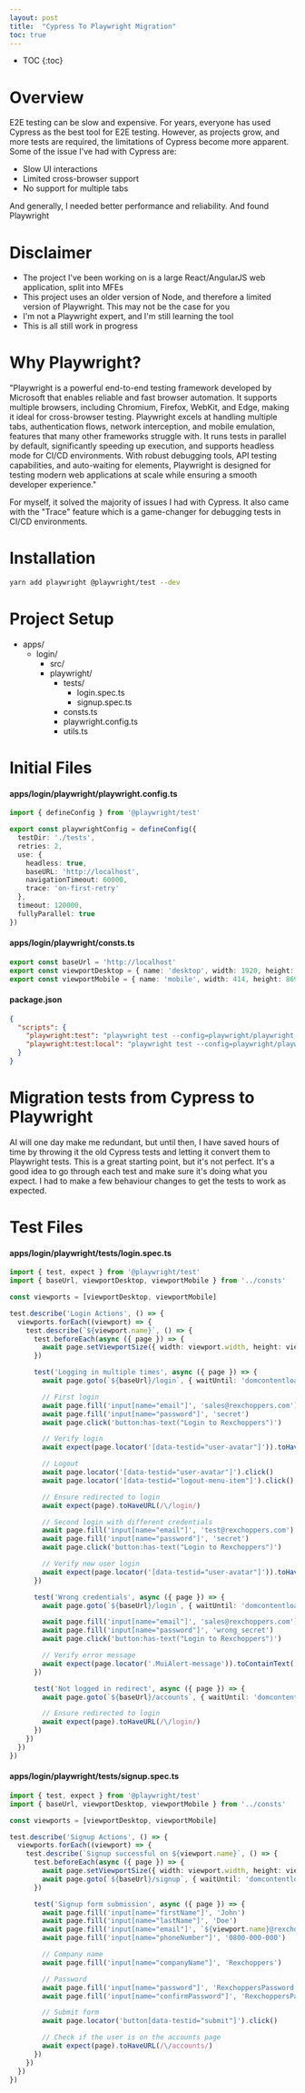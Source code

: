 ```yaml
---
layout: post
title:  "Cypress To Playwright Migration"
toc: true
---
```


* TOC
{:toc}

# Overview
E2E testing can be slow and expensive. For years, everyone has used Cypress as the best tool for E2E testing. However, as projects grow, and more tests are required, the limitations of Cypress become more apparent. Some of the issue I've had with Cypress are:

- Slow UI interactions
- Limited cross-browser support
- No support for multiple tabs

And generally, I needed better performance and reliability. And found Playwright

# Disclaimer
- The project I've been working on is a large React/AngularJS web application, split into MFEs
- This project uses an older version of Node, and therefore a limited version of Playwright. This may not be the case for you
- I'm not a Playwright expert, and I'm still learning the tool
- This is all still work in progress

# Why Playwright?
"Playwright is a powerful end-to-end testing framework developed by Microsoft that enables reliable and fast browser automation. It supports multiple browsers, including Chromium, Firefox, WebKit, and Edge, making it ideal for cross-browser testing. Playwright excels at handling multiple tabs, authentication flows, network interception, and mobile emulation, features that many other frameworks struggle with. It runs tests in parallel by default, significantly speeding up execution, and supports headless mode for CI/CD environments. With robust debugging tools, API testing capabilities, and auto-waiting for elements, Playwright is designed for testing modern web applications at scale while ensuring a smooth developer experience."

For myself, it solved the majority of issues I had with Cypress. It also came with the "Trace" feature which is a game-changer for debugging tests in CI/CD environments.

# Installation
```bash
yarn add playwright @playwright/test --dev
```

# Project Setup
- apps/
  - login/
    - src/
    - playwright/
      - tests/
        - login.spec.ts
        - signup.spec.ts
      - consts.ts
      - playwright.config.ts
      - utils.ts

# Initial Files
#### apps/login/playwright/playwright.config.ts
```typescript
import { defineConfig } from '@playwright/test'

export const playwrightConfig = defineConfig({
  testDir: './tests',
  retries: 2,
  use: {
    headless: true,
    baseURL: 'http://localhost',
    navigationTimeout: 60000,
    trace: 'on-first-retry'
  },
  timeout: 120000,
  fullyParallel: true
})
```

#### apps/login/playwright/consts.ts
```typescript
export const baseUrl = 'http://localhost'
export const viewportDesktop = { name: 'desktop', width: 1920, height: 1080 }
export const viewportMobile = { name: 'mobile', width: 414, height: 869 }
```

#### package.json
```json
{
  "scripts": {
    "playwright:test": "playwright test --config=playwright/playwright.config.ts --trace on",
    "playwright:test:local": "playwright test --config=playwright/playwright.config.ts --headed",
  }
}
```

# Migration tests from Cypress to Playwright
AI will one day make me redundant, but until then, I have saved hours of time by throwing it the old Cypress tests and letting it convert them to Playwright tests. This is a great starting point, but it's not perfect. It's a good idea to go through each test and make sure it's doing what you expect. I had to make a few behaviour changes to get the tests to work as expected.

# Test Files
#### apps/login/playwright/tests/login.spec.ts
```typescript
import { test, expect } from '@playwright/test'
import { baseUrl, viewportDesktop, viewportMobile } from '../consts'

const viewports = [viewportDesktop, viewportMobile]

test.describe('Login Actions', () => {
  viewports.forEach((viewport) => {
    test.describe(`${viewport.name}`, () => {
      test.beforeEach(async ({ page }) => {
        await page.setViewportSize({ width: viewport.width, height: viewport.height })
      })

      test('Logging in multiple times', async ({ page }) => {
        await page.goto(`${baseUrl}/login`, { waitUntil: 'domcontentloaded' })

        // First login
        await page.fill('input[name="email"]', 'sales@rexchoppers.com')
        await page.fill('input[name="password"]', 'secret')
        await page.click('button:has-text("Login to Rexchoppers")')

        // Verify login
        await expect(page.locator('[data-testid="user-avatar"]')).toHaveText('SP')

        // Logout
        await page.locator('[data-testid="user-avatar"]').click()
        await page.locator('[data-testid="logout-menu-item"]').click()

        // Ensure redirected to login
        await expect(page).toHaveURL(/\/login/)

        // Second login with different credentials
        await page.fill('input[name="email"]', 'test@rexchoppers.com')
        await page.fill('input[name="password"]', 'secret')
        await page.click('button:has-text("Login to Rexchoppers")')

        // Verify new user login
        await expect(page.locator('[data-testid="user-avatar"]')).toHaveText('RR')
      })

      test('Wrong credentials', async ({ page }) => {
        await page.goto(`${baseUrl}/login`, { waitUntil: 'domcontentloaded' })

        await page.fill('input[name="email"]', 'sales@rexchoppers.com')
        await page.fill('input[name="password"]', 'wrong_secret')
        await page.click('button:has-text("Login to Rexchoppers")')

        // Verify error message
        await expect(page.locator('.MuiAlert-message')).toContainText('Please check your details and try again')
      })

      test('Not logged in redirect', async ({ page }) => {
        await page.goto(`${baseUrl}/accounts`, { waitUntil: 'domcontentloaded' })

        // Ensure redirected to login
        await expect(page).toHaveURL(/\/login/)
      })
    })
  })
})
```

#### apps/login/playwright/tests/signup.spec.ts
```typescript
import { test, expect } from '@playwright/test'
import { baseUrl, viewportDesktop, viewportMobile } from '../consts'

const viewports = [viewportDesktop, viewportMobile]

test.describe('Signup Actions', () => {
  viewports.forEach((viewport) => {
    test.describe(`Signup successful on ${viewport.name}`, () => {
      test.beforeEach(async ({ page }) => {
        await page.setViewportSize({ width: viewport.width, height: viewport.height })
        await page.goto(`${baseUrl}/signup`, { waitUntil: 'domcontentloaded' })
      })

      test('Signup form submission', async ({ page }) => {
        await page.fill('input[name="firstName"]', 'John')
        await page.fill('input[name="lastName"]', 'Doe')
        await page.fill('input[name="email"]', `${viewport.name}@rexchoppers.com`)
        await page.fill('input[name="phoneNumber"]', '0800-000-000')

        // Company name
        await page.fill('input[name="companyName"]', 'Rexchoppers')

        // Password
        await page.fill('input[name="password"]', 'RexchoppersPassword')
        await page.fill('input[name="confirmPassword"]', 'RexchoppersPassword')

        // Submit form
        await page.locator('button[data-testid="submit"]').click()

        // Check if the user is on the accounts page
        await expect(page).toHaveURL(/\/accounts/)
      })
    })
  })
})

```